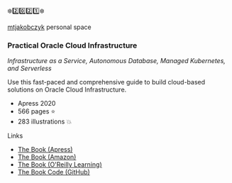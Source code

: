 :snowflake::two::zero::two::one::snowflake: 

[mtjakobczyk](https://github.com/mtjakobczyk) personal space

### Practical Oracle Cloud Infrastructure
*Infrastructure as a Service, Autonomous Database, Managed Kubernetes, and Serverless*

Use this fast-paced and comprehensive guide to build cloud-based solutions on Oracle Cloud Infrastructure.

- Apress 2020 
- 566 pages :star:
- 283 illustrations :boom:

Links
- [The Book (Apress)](https://www.apress.com/gp/book/9781484255056)
- [The Book (Amazon)](https://www.amazon.com/Practical-Oracle-Cloud-Infrastructure-Autonomous/dp/1484255054)
- [The Book (O'Reilly Learning)](https://www.oreilly.com/library/view/practical-oracle-cloud/9781484255063/)
- [The Book Code (GitHub)](https://www.amazon.com/Practical-Oracle-Cloud-Infrastructure-Autonomous/dp/1484255054)
